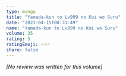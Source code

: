 ```yaml
---
type: manga
title: "Yamada-kun to Lv999 no Koi wo Suru"
date: "2023-04-15T08:31:49"
name: "Yamada-kun to Lv999 no Koi wo Suru"
volume: 35
rating: 3
ratingEmoji: ⭐️⭐️⭐️
share: false
---
```


*[No review was written for this volume]*
